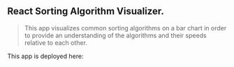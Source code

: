 ## React Sorting Algorithm Visualizer.

> This app visualizes common sorting algorithms on a bar chart in order to provide an understanding
> of the algorithms and their speeds relative to each other.

This app is deployed here:
